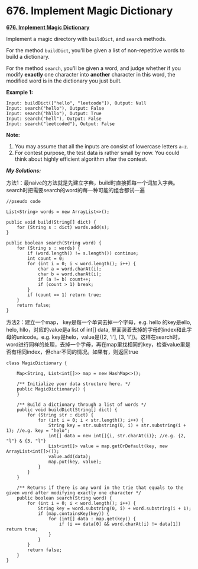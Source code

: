 # 676. Implement Magic Dictionary

 [**676. Implement Magic Dictionary**](https://leetcode.com/problems/implement-magic-dictionary/description/)

Implement a magic directory with `buildDict`, and `search` methods.

For the method `buildDict`, you'll be given a list of non-repetitive words to build a dictionary.

For the method `search`, you'll be given a word, and judge whether if you modify **exactly** one character into **another** character in this word, the modified word is in the dictionary you just built.

**Example 1:**

```text
Input: buildDict(["hello", "leetcode"]), Output: Null
Input: search("hello"), Output: False
Input: search("hhllo"), Output: True
Input: search("hell"), Output: False
Input: search("leetcoded"), Output: False
```

**Note:**

1. You may assume that all the inputs are consist of lowercase letters `a-z`.
2. For contest purpose, the test data is rather small by now. You could think about highly efficient algorithm after the contest.

_**My Solutions:**_

方法1：最naive的方法就是先建立字典，build时直接把每一个词加入字典。search时把需要search的word的每一种可能的组合都试一遍

```text
//pseudo code

List<String> words = new ArrayList<>();

public void build(String[] dict) {
    for (String s : dict) words.add(s);
}

public boolean search(String word) {
    for (String s : words) {
        if (word.length() != s.length()) continue;
        int count = 0;
        for (int i = 0; i < word.length(); i++) {
            char a = word.charAt(i);
            char b = word.charAt(i);
            if (a != b) count++;
            if (count > 1) break;
        }
        if (count == 1) return true;
    }
    return false;
}
```

方法2：建立一个map， key是每一个单词去掉一个字母，e.g. hello 的key是ello, helo, hllo，对应的value是a list of int\[\] data, 里面装着去掉的字母的index和此字母的unicode。e.g. key是helo，value是{\[2, 'l'\], \[3, 'l'\]}。这样在search时，word进行同样的处理，去掉一个字母，再在map里找相同的key，检查value里是否有相同index，但char不同的情况。如果有，则返回true

```text
class MagicDictionary {

    Map<String, List<int[]>> map = new HashMap<>();
    
    /** Initialize your data structure here. */
    public MagicDictionary() {
    }
    
    /** Build a dictionary through a list of words */
    public void buildDict(String[] dict) {
        for (String str : dict) {
            for (int i = 0; i < str.length(); i++) {
                String key = str.substring(0, i) + str.substring(i + 1); //e.g. key = "helo";
                int[] data = new int[]{i, str.charAt(i)}; //e.g. {2, "l"} & {3, "l"}
                List<int[]> value = map.getOrDefault(key, new ArrayList<int[]>());
                value.add(data);
                map.put(key, value);             
            }
        }
    }
    
    /** Returns if there is any word in the trie that equals to the given word after modifying exactly one character */
    public boolean search(String word) {
        for (int i = 0; i < word.length(); i++) {
            String key = word.substring(0, i) + word.substring(i + 1);
            if (map.containsKey(key)) {
                for (int[] data : map.get(key)) {
                    if (i == data[0] && word.charAt(i) != data[1]) return true;
                }
            }
        }
        return false;
    }
}
```

